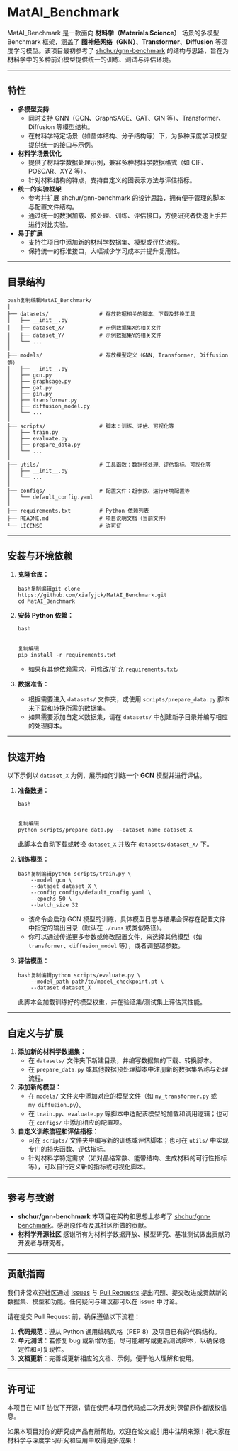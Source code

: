# MatAI_Benchmark
MatAI_Benchmark 是一款面向 **材料学（Materials Science）** 场景的多模型 Benchmark 框架，涵盖了 **图神经网络（GNN）**、**Transformer**、**Diffusion** 等深度学习模型。该项目最初参考了 [shchur/gnn-benchmark](https://github.com/shchur/gnn-benchmark) 的结构与思路，旨在为材料学中的多种前沿模型提供统一的训练、测试与评估环境。

------

## 特性

- **多模型支持**
  - 同时支持 GNN（GCN、GraphSAGE、GAT、GIN 等）、Transformer、Diffusion 等模型结构。
  - 在材料学特定场景（如晶体结构、分子结构等）下，为多种深度学习模型提供统一的接口与示例。
- **材料学场景优化**
  - 提供了材料学数据处理示例，兼容多种材料学数据格式（如 CIF、POSCAR、XYZ 等）。
  - 针对材料结构的特点，支持自定义的图表示方法与评估指标。
- **统一的实验框架**
  - 参考并扩展 shchur/gnn-benchmark 的设计思路，拥有便于管理的脚本与配置文件结构。
  - 通过统一的数据加载、预处理、训练、评估接口，方便研究者快速上手并进行对比实验。
- **易于扩展**
  - 支持往项目中添加新的材料学数据集、模型或评估流程。
  - 保持统一的标准接口，大幅减少学习成本并提升复用性。

------

## 目录结构

```
bash复制编辑MatAI_Benchmark/
│
├── datasets/                # 存放数据相关的脚本、下载及转换工具
│   ├── __init__.py
│   ├── dataset_X/           # 示例数据集X的相关文件
│   ├── dataset_Y/           # 示例数据集Y的相关文件
│   └── ...
│
├── models/                  # 存放模型定义（GNN, Transformer, Diffusion等）
│   ├── __init__.py
│   ├── gcn.py
│   ├── graphsage.py
│   ├── gat.py
│   ├── gin.py
│   ├── transformer.py
│   ├── diffusion_model.py
│   └── ...
│
├── scripts/                 # 脚本：训练、评估、可视化等
│   ├── train.py
│   ├── evaluate.py
│   ├── prepare_data.py
│   └── ...
│
├── utils/                   # 工具函数：数据预处理、评估指标、可视化等
│   ├── __init__.py
│   └── ...
│
├── configs/                 # 配置文件：超参数、运行环境配置等
│   └── default_config.yaml
│
├── requirements.txt         # Python 依赖列表
├── README.md                # 项目说明文档（当前文件）
└── LICENSE                  # 许可证
```

------

## 安装与环境依赖

1. **克隆仓库：**

   ```
   bash复制编辑git clone https://github.com/xiafyjck/MatAI_Benchmark.git
   cd MatAI_Benchmark
   ```

2. **安装 Python 依赖：**

   ```
   bash
   
   
   复制编辑
   pip install -r requirements.txt
   ```

   - 如果有其他依赖需求，可修改/扩充 `requirements.txt`。

3. **数据准备：**

   - 根据需要进入 `datasets/` 文件夹，或使用 `scripts/prepare_data.py` 脚本来下载和转换所需的数据集。
   - 如果需要添加自定义数据集，请在 `datasets/` 中创建新子目录并编写相应的处理脚本。

------

## 快速开始

以下示例以 `dataset_X` 为例，展示如何训练一个 **GCN** 模型并进行评估。

1. **准备数据：**

   ```
   bash
   
   
   复制编辑
   python scripts/prepare_data.py --dataset_name dataset_X
   ```

   此脚本会自动下载或转换 `dataset_X` 并放在 `datasets/dataset_X/` 下。

2. **训练模型：**

   ```
   bash复制编辑python scripts/train.py \
       --model gcn \
       --dataset dataset_X \
       --config configs/default_config.yaml \
       --epochs 50 \
       --batch_size 32
   ```

   - 该命令会启动 GCN 模型的训练，具体模型日志与结果会保存在配置文件中指定的输出目录（默认在 `./runs` 或类似路径）。
   - 你可以通过传递更多参数或修改配置文件，来选择其他模型（如 `transformer`、`diffusion_model` 等），或者调整超参数。

3. **评估模型：**

   ```
   bash复制编辑python scripts/evaluate.py \
       --model_path path/to/model_checkpoint.pt \
       --dataset dataset_X
   ```

   此脚本会加载训练好的模型权重，并在验证集/测试集上评估其性能。

------

## 自定义与扩展

1. **添加新的材料学数据集：**
   - 在 `datasets/` 文件夹下新建目录，并编写数据集的下载、转换脚本。
   - 在 `prepare_data.py` 或其他数据预处理脚本中注册新的数据集名称与处理流程。
2. **添加新的模型：**
   - 在 `models/` 文件夹中添加对应的模型文件（如 `my_transformer.py` 或 `my_diffusion.py`）。
   - 在 `train.py`、`evaluate.py` 等脚本中适配该模型的加载和调用逻辑；也可在 `configs/` 中添加相应的配置项。
3. **自定义训练流程和评估指标：**
   - 可在 `scripts/` 文件夹中编写新的训练或评估脚本；也可在 `utils/` 中实现专门的损失函数、评估指标。
   - 针对材料学特定需求（如对晶格常数、能带结构、生成材料的可行性指标等），可以自行定义新的指标或可视化脚本。

------

## 参考与致谢

- **shchur/gnn-benchmark**
  本项目在架构和思想上参考了 [shchur/gnn-benchmark](https://github.com/shchur/gnn-benchmark)。感谢原作者及其社区所做的贡献。
- **材料学开源社区**
  感谢所有为材料学数据开放、模型研究、基准测试做出贡献的开发者与研究者。

------

## 贡献指南

我们非常欢迎社区通过 [Issues](https://github.com/xiafyjck/MatAI_Benchmark/issues) 与 [Pull Requests](https://github.com/xiafyjck/MatAI_Benchmark/pulls) 提出问题、提交改进或贡献新的数据集、模型和功能。任何疑问与建议都可以在 issue 中讨论。

请在提交 Pull Request 前，确保遵循以下流程：

1. **代码规范**：遵从 Python 通用编码风格（PEP 8）及项目已有的代码结构。
2. **单元测试**：若修复 bug 或新增功能，尽可能编写或更新测试脚本，以确保稳定性和可复现性。
3. **文档更新**：完善或更新相应的文档、示例，便于他人理解和使用。

------

## 许可证

本项目在 MIT 协议下开源，请在使用本项目代码或二次开发时保留原作者版权信息。

如果本项目对你的研究或产品有所帮助，欢迎在论文或引用中注明来源！祝大家在材料学与深度学习研究和应用中取得更多成果！
